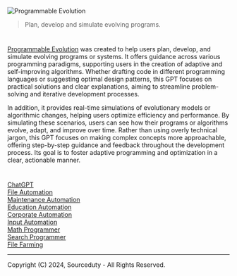 ![Programmable Evolution](https://github.com/user-attachments/assets/69f376d8-e020-4ac0-9aea-a76243aa3100)

> Plan, develop and simulate evolving programs.

#

[Programmable Evolution](https://chatgpt.com/g/g-Q6pGhodAD-programmable-evolution) was created to help users plan, develop, and simulate evolving programs or systems. It offers guidance across various programming paradigms, supporting users in the creation of adaptive and self-improving algorithms. Whether drafting code in different programming languages or suggesting optimal design patterns, this GPT focuses on practical solutions and clear explanations, aiming to streamline problem-solving and iterative development processes.

In addition, it provides real-time simulations of evolutionary models or algorithmic changes, helping users optimize efficiency and performance. By simulating these scenarios, users can see how their programs or algorithms evolve, adapt, and improve over time. Rather than using overly technical jargon, this GPT focuses on making complex concepts more approachable, offering step-by-step guidance and feedback throughout the development process. Its goal is to foster adaptive programming and optimization in a clear, actionable manner.

#
###

[ChatGPT](https://github.com/sourceduty/ChatGPT)
<br>
[File Automation](https://github.com/sourceduty/File_Automation)
<br>
[Maintenance Automation](https://github.com/sourceduty/Maintenance_Automation)
<br>
[Education Automation](https://github.com/sourceduty/Education_Automation)
<br>
[Corporate Automation](https://github.com/sourceduty/Corporate_Automation)
<br>
[Input Automation](https://github.com/sourceduty/Input_Automation)
<br>
[Math Programmer](https://github.com/sourceduty/Math_Programmer)
<br>
[Search Programmer](https://github.com/sourceduty/Search_Programmer)
<br>
[File Farming](https://github.com/sourceduty/File_Farming)

***
Copyright (C) 2024, Sourceduty - All Rights Reserved.
